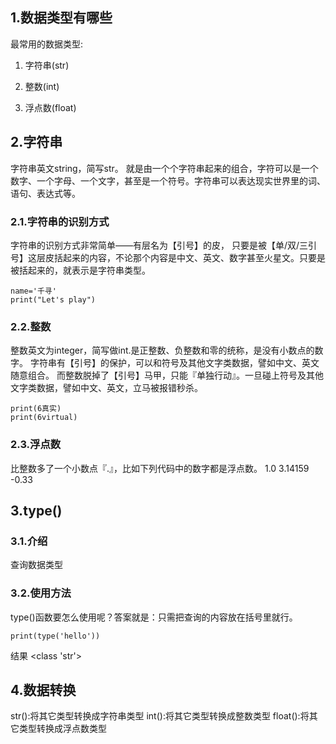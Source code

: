 ## 1.数据类型有哪些

最常用的数据类型:

1. 字符串(str)

2. 整数(int)

3. 浮点数(float)

## 2.字符串

字符串英文string，简写str。
就是由一个个字符串起来的组合，字符可以是一个数字、一个字母、一个文字，甚至是一个符号。字符串可以表达现实世界里的词、语句、表达式等。

### 2.1.字符串的识别方式

字符串的识别方式非常简单——有层名为【引号】的皮，
只要是被【单/双/三引号】这层皮括起来的内容，不论那个内容是中文、英文、数字甚至火星文。只要是被括起来的，就表示是字符串类型。

```
name='千寻'
print("Let's play")
```

### 2.2.整数

整数英文为integer，简写做int.是正整数、负整数和零的统称，是没有小数点的数字。
字符串有【引号】的保护，可以和符号及其他文字类数据，譬如中文、英文随意组合。
而整数脱掉了【引号】马甲，只能『单独行动』。一旦碰上符号及其他文字类数据，譬如中文、英文，立马被报错秒杀。

```
print(6真实)
print(6virtual)
```

### 2.3.浮点数

比整数多了一个小数点『.』，比如下列代码中的数字都是浮点数。
1.0
3.14159
-0.33

## 3.type()

### 3.1.介绍

查询数据类型

### 3.2.使用方法

type()函数要怎么使用呢？答案就是：只需把查询的内容放在括号里就行。

```
print(type('hello'))
```

结果
<class 'str'>

## 4.数据转换

str():将其它类型转换成字符串类型
int():将其它类型转换成整数类型
float():将其它类型转换成浮点数类型